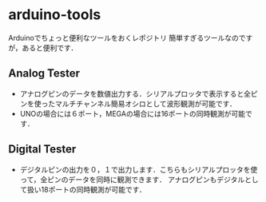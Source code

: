 # arduino-tools
Arduinoでちょっと便利なツールをおくレポジトリ
簡単すぎるツールなのですが，あると便利です．


## Analog Tester 
- アナログピンのデータを数値出力する．シリアルプロッタで表示すると全ピンを使ったマルチチャンネル簡易オシロとして波形観測が可能です．
- UNOの場合には６ポート，MEGAの場合には16ポートの同時観測が可能です．

## Digital Tester
- デジタルピンの出力を０，１で出力します．こちらもシリアルプロッタを使って，全ピンのデータを同時に観測できます．
アナログピンもデジタルとして扱い18ポートの同時観測が可能です．



